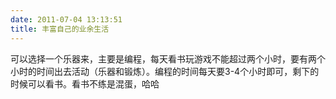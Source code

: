 ```yaml
---
date: 2011-07-04 13:13:51
title: 丰富自己的业余生活
---
```



可以选择一个乐器来，主要是编程，每天看书玩游戏不能超过两个小时，要有两个小时的时间出去活动（乐器和锻炼）。编程的时间每天要3-4个小时即可，剩下的时候可以看书。看书不练是混蛋，哈哈